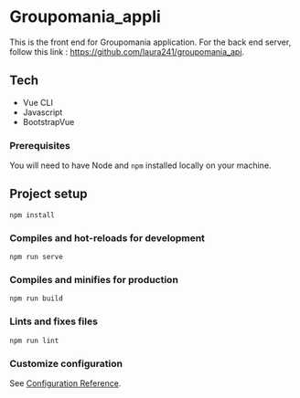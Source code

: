# Groupomania_appli

This is the front end for Groupomania application. 
For the back end server, follow this link : https://github.com/laura241/groupomania_api.

## Tech
* Vue CLI
* Javascript
* BootstrapVue

### Prerequisites ###

You will need to have Node and `npm` installed locally on your machine.


## Project setup
```
npm install
```

### Compiles and hot-reloads for development
```
npm run serve
```

### Compiles and minifies for production
```
npm run build
```

### Lints and fixes files
```
npm run lint
```

### Customize configuration
See [Configuration Reference](https://cli.vuejs.org/config/).
